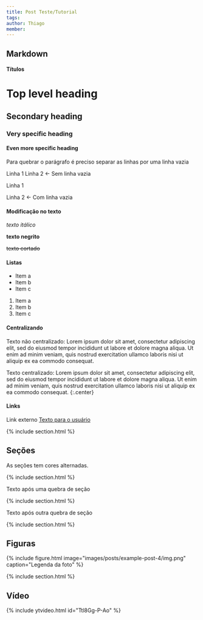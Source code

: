 ```yaml
---
title: Post Teste/Tutorial
tags:
author: Thiago
member:
---
```


## Markdown

#### Títulos

# Top level heading
## Secondary heading
### Very specific heading
#### Even more specific heading

Para quebrar o parágrafo é preciso separar as linhas por uma linha vazia

Linha 1
Linha 2 <- Sem linha vazia

Linha 1

Linha 2 <- Com linha vazia

#### Modificação no texto

_texto itálico_

**texto negrito**

~~texto cortado~~

#### Listas

- Item a
- Item b
- Item c

1. Item a
2. Item b
3. Item c

#### Centralizando

Texto não centralizado: Lorem ipsum dolor sit amet, consectetur adipiscing elit, sed do eiusmod tempor incididunt ut labore et dolore magna aliqua. Ut enim ad minim veniam, quis nostrud exercitation ullamco laboris nisi ut aliquip ex ea commodo consequat.

Texto centralizado: Lorem ipsum dolor sit amet, consectetur adipiscing elit, sed do eiusmod tempor incididunt ut labore et dolore magna aliqua. Ut enim ad minim veniam, quis nostrud exercitation ullamco laboris nisi ut aliquip ex ea commodo consequat.
{:.center}

#### Links

Link externo [Texto para o usuário](https://www.google.com/)

{% include section.html %} 

## Seções

As seções tem cores alternadas.

{% include section.html %} 

Texto após uma quebra de seção

{% include section.html %} 

Texto após outra quebra de seção

{% include section.html %} 

## Figuras

{%
  include figure.html
  image="images/posts/example-post-4/img.png"
  caption="Legenda da foto"
%}

{% include section.html %}

## Vídeo

{% 
    include ytvideo.html
    id="Ttl8Gg-P-Ao"
%}
